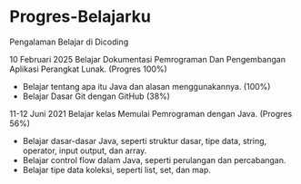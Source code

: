 # Progres-Belajarku

Pengalaman Belajar di Dicoding

10 Februari 2025 
Belajar Dokumentasi Pemrograman Dan Pengembangan Aplikasi Perangkat Lunak. (Progres 100%)
* Belajar tentang apa itu Java dan alasan menggunakannya. (100%)
* Belajar Dasar Git dengan GitHub (38%)

11-12 Juni 2021
Belajar kelas Memulai Pemrograman dengan Java. (Progres 56%)
* Belajar dasar-dasar Java, seperti struktur dasar, tipe data, string, operator, input output, dan array.
* Belajar control flow dalam Java, seperti perulangan dan percabangan.
* Belajar tipe data koleksi, seperti list, set, dan map.
